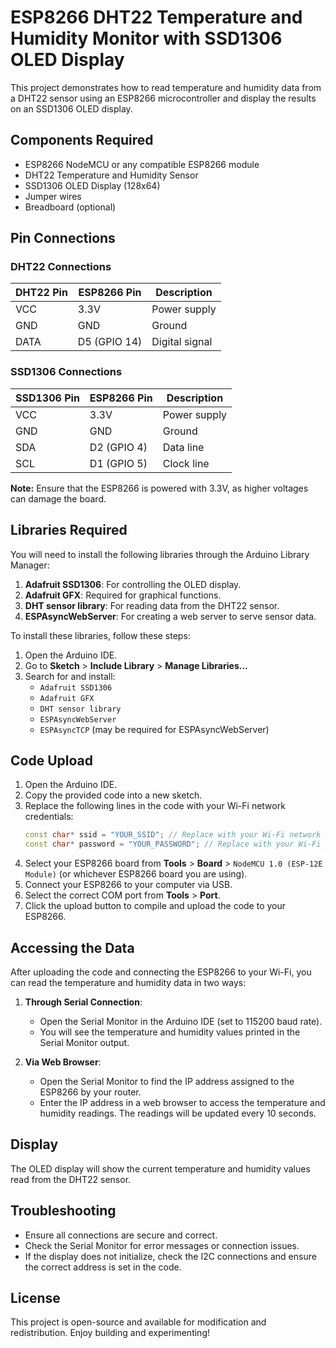 # ESP8266 DHT22 Temperature and Humidity Monitor with SSD1306 OLED Display

This project demonstrates how to read temperature and humidity data from a DHT22 sensor using an ESP8266 microcontroller and display the results on an SSD1306 OLED display.

## Components Required

- ESP8266 NodeMCU or any compatible ESP8266 module
- DHT22 Temperature and Humidity Sensor
- SSD1306 OLED Display (128x64)
- Jumper wires
- Breadboard (optional)

## Pin Connections

### DHT22 Connections

| DHT22 Pin | ESP8266 Pin | Description                |
|-----------|-------------|----------------------------|
| VCC       | 3.3V        | Power supply               |
| GND       | GND         | Ground                     |
| DATA      | D5 (GPIO 14)| Digital signal             |

### SSD1306 Connections

| SSD1306 Pin | ESP8266 Pin | Description                |
|-------------|-------------|----------------------------|
| VCC         | 3.3V        | Power supply               |
| GND         | GND         | Ground                     |
| SDA         | D2 (GPIO 4) | Data line                  |
| SCL         | D1 (GPIO 5) | Clock line                 |

**Note:** Ensure that the ESP8266 is powered with 3.3V, as higher voltages can damage the board.

## Libraries Required

You will need to install the following libraries through the Arduino Library Manager:

1. **Adafruit SSD1306**: For controlling the OLED display.
2. **Adafruit GFX**: Required for graphical functions.
3. **DHT sensor library**: For reading data from the DHT22 sensor.
4. **ESPAsyncWebServer**: For creating a web server to serve sensor data.

To install these libraries, follow these steps:

1. Open the Arduino IDE.
2. Go to **Sketch** > **Include Library** > **Manage Libraries...**
3. Search for and install:
   - `Adafruit SSD1306`
   - `Adafruit GFX`
   - `DHT sensor library`
   - `ESPAsyncWebServer`
   - `ESPAsyncTCP` (may be required for ESPAsyncWebServer)

## Code Upload

1. Open the Arduino IDE.
2. Copy the provided code into a new sketch.
3. Replace the following lines in the code with your Wi-Fi network credentials:
   ```cpp
   const char* ssid = "YOUR_SSID"; // Replace with your Wi-Fi network name
   const char* password = "YOUR_PASSWORD"; // Replace with your Wi-Fi password

4. Select your ESP8266 board from **Tools** > **Board** > `NodeMCU 1.0 (ESP-12E Module)` (or whichever ESP8266 board you are using).
5. Connect your ESP8266 to your computer via USB.
6. Select the correct COM port from **Tools** > **Port**.
7. Click the upload button to compile and upload the code to your ESP8266.

## Accessing the Data

After uploading the code and connecting the ESP8266 to your Wi-Fi, you can read the temperature and humidity data in two ways:

1. **Through Serial Connection**:
   - Open the Serial Monitor in the Arduino IDE (set to 115200 baud rate).
   - You will see the temperature and humidity values printed in the Serial Monitor output.

2. **Via Web Browser**:
   - Open the Serial Monitor to find the IP address assigned to the ESP8266 by your router.
   - Enter the IP address in a web browser to access the temperature and humidity readings. The readings will be updated every 10 seconds.

## Display

The OLED display will show the current temperature and humidity values read from the DHT22 sensor.

## Troubleshooting

- Ensure all connections are secure and correct.
- Check the Serial Monitor for error messages or connection issues.
- If the display does not initialize, check the I2C connections and ensure the correct address is set in the code.

## License

This project is open-source and available for modification and redistribution. Enjoy building and experimenting!
